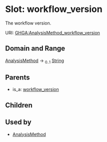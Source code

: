 
# Slot: workflow_version


The workflow version.

URI: [GHGA:AnalysisMethod_workflow_version](https://w3id.org/GHGA/AnalysisMethod_workflow_version)


## Domain and Range

[AnalysisMethod](AnalysisMethod.md) &#8594;  <sub>0..1</sub> [String](types/String.md)

## Parents

 *  is_a: [workflow_version](workflow_version.md)

## Children


## Used by

 * [AnalysisMethod](AnalysisMethod.md)
